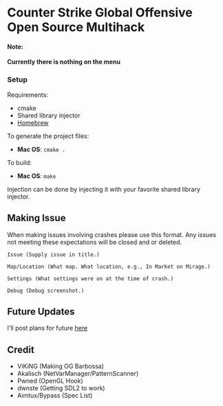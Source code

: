 # Counter Strike Global Offensive Open Source Multihack

#### Note: 
**Currently there is nothing on the menu** 

### Setup

Requirements:

* cmake
* Shared library injector 
* [Homebrew](https://brew.sh)

To generate the project files:

* **Mac OS**: `cmake .`

To build:

* **Mac OS**: `make`

Injection can be done by injecting it with your favorite shared library injector.

## Making Issue
When making issues involving crashes please use this format. Any issues not meeting these expectations will be closed and or deleted.
```
Issue (Supply issue in title.)

Map/Location (What map. What location, e.g., In Market on Mirage.)

Settings (What settings were on at the time of crash.)

Debug (Debug screenshot.)
```

## Future Updates
I'll post plans for future [here](https://github.com/sonicrules11/Barbossa/issues/28)

## Credit

* ViKiNG (Making OG Barbossa)
* Akalisch (NetVarManager/PatternScanner)
* Pwned (OpenGL Hook)
* dwnste (Getting SDL2 to work)
* Aimtux/Bypass (Spec List)
